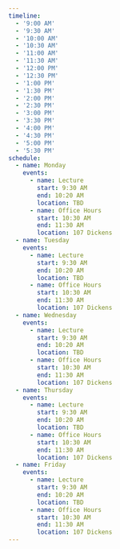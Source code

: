 ```yaml
---
timeline:
  - '9:00 AM'
  - '9:30 AM'
  - '10:00 AM'
  - '10:30 AM'
  - '11:00 AM'
  - '11:30 AM'
  - '12:00 PM'
  - '12:30 PM'
  - '1:00 PM'
  - '1:30 PM'
  - '2:00 PM'
  - '2:30 PM'
  - '3:00 PM'
  - '3:30 PM'
  - '4:00 PM'
  - '4:30 PM'
  - '5:00 PM'
  - '5:30 PM'
schedule:
  - name: Monday
    events:
      - name: Lecture
        start: 9:30 AM
        end: 10:20 AM
        location: TBD
      - name: Office Hours
        start: 10:30 AM
        end: 11:30 AM
        location: 107 Dickens
  - name: Tuesday
    events:
      - name: Lecture
        start: 9:30 AM
        end: 10:20 AM
        location: TBD
      - name: Office Hours
        start: 10:30 AM
        end: 11:30 AM
        location: 107 Dickens
  - name: Wednesday
    events:
      - name: Lecture
        start: 9:30 AM
        end: 10:20 AM
        location: TBD
      - name: Office Hours
        start: 10:30 AM
        end: 11:30 AM
        location: 107 Dickens
  - name: Thursday
    events:
      - name: Lecture
        start: 9:30 AM
        end: 10:20 AM
        location: TBD
      - name: Office Hours
        start: 10:30 AM
        end: 11:30 AM
        location: 107 Dickens
  - name: Friday
    events:
      - name: Lecture
        start: 9:30 AM
        end: 10:20 AM
        location: TBD
      - name: Office Hours
        start: 10:30 AM
        end: 11:30 AM
        location: 107 Dickens
---
```

